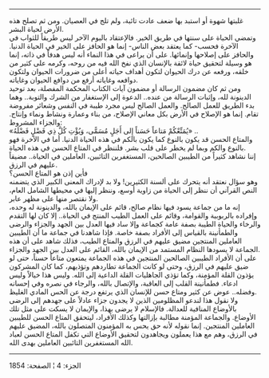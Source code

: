 ------------------------------------------------------------------------

غلبتها شهوة أو استبد بها ضعف عادت تائبة، ولم تلج في العصيان. ومن ثم تصلح
هذه الأرض لحياة البشر.  
وتمضي الحياة على سنتها في طريق الخير. فالإعتقاد باليوم الآخر ليس طريقاً
للثواب في الآخرة فحسب- كما يعتقد بعض الناس- إنما هو الحافز على الخير في
الحياة الدنيا. والحافز على إصلاحها وإنمائها. على أن يراعى في هذا النماء
أنه ليس هدفاً في ذاته، إنما هو وسيلة لتحقيق حياة لائقة بالإنسان الذي نفخ
الله فيه من روحه، وكرمه على كثير من خلقه، ورفعه عن درك الحيوان لتكون
أهداف حياته أعلى من ضرورات الحيوان ولتكون دوافعه وغاياته أرفع من دوافع
الحيوان وغاياته.  
ومن ثم كان مضمون الرسالة أو مضمون آيات الكتاب المحكمة المفصلة، بعد توحيد
الدينونة لله، وإثبات الرسالة من عنده.. الدعوة إلى الإستغفار من الشرك
والتوبة.. وهما بدء الطريق للعمل الصالح. والعمل الصالح ليس مجرد طيبة في
النفس وشعائر مفروضة تقام. إنما هو الإصلاح في الأرض بكل معاني الإصلاح، من
بناء وعمارة ونشاط ونماء وإنتاج. والجزاء المشروط:  
«يُمَتِّعْكُمْ مَتاعاً حَسَناً إِلى أَجَلٍ مُسَمًّى، وَيُؤْتِ كُلَّ ذِي فَضْلٍ فَضْلَهُ» ..  
والمتاع الحسن قد يكون بالنوع كما يكون بالكم في هذه الحياة الدنيا. أما في
الآخرة فهو بالنوع والكم وبما لم يخطر على قلب بشر. فلننظر في المتاع الحسن
في هذه الحياة.  
إننا نشاهد كثيراً من الطيبين الصالحين، المستغفرين التائبين، العاملين في
الحياة.. مضيقاً عليهم في الرزق.  
فأين إذن هو المتاع الحسن؟  
وهو سؤال نعتقد أنه يتحرك على ألسنة الكثيرين! ولا بد لإدراك المعنى الكبير
الذي يتضمنه النص القرآني أن ننظر إلى الحياة من زاوية أوسع، وننظر إليها
في محيطها الشامل العام، ولا نقتصر منها على مظهر عابر.  
إنه ما من جماعة يسود فيها نظام صالح، قائم على الإيمان بالله، والدينونة
له وحده، وإفراده بالربوبية والقوامة، وقائم على العمل الطيب المنتج في
الحياة.. إلا كان لها التقدم والرخاء والحياة الطيبة بصفة عامة كجماعة وإلا
ساد فيها العدل بين الجهد والجزاء والرضى والطمأنينة بالقياس إلى الأفراد
بصفة خاصة. فإذا شاهدنا في جماعة ما أن الطيبين العاملين المنتجين مضيق
عليهم في الرزق والمتاع الطيب، فذلك شاهد على أن هذه الجماعة لا يسودها
النظام المستمد من الإيمان بالله، القائم على العدل بين الجهد والجزاء.  
على أن الأفراد الطيبين الصالحين المنتجين في هذه الجماعة يمتعون متاعاً
حسناً، حتى لو ضيق عليهم في الرزق، وحتى لو كانت الجماعة تطاردهم وتؤذيهم،
كما كان المشركون يؤذون القلة المؤمنة، وكما تؤذي الجاهليات القلة الداعية
إلى الله. وليس هذا خيالاً وليس ادعاء. فطمأنينة القلب إلى العاقبة،
والإتصال بالله، والرجاء في نصره وفي إحسانه وفضله.. عوض عن كثير ومتاع حسن
للإنسان الذي يرتفع درجة عن الحس المادي الغليظ.  
ولا نقول هذا لندعو المظلومين الذين لا يجدون جزاء عادلاً على جهدهم إلى
الرضى بالأوضاع المنافية للعدالة. فالإسلام لا يرضى بهذا، والإيمان لا يسكت
على مثل تلك الأوضاع. والجماعة المؤمنة مطالبة بإزالتها وكذلك الأفراد،
ليتحقق المتاع الحسن للطيبين العاملين المنتجين. إنما نقوله لأنه حق يحس به
المؤمنون المتصلون بالله، المضيق عليهم في الرزق، وهم مع هذا يعملون
ويجاهدون لتحقيق الأوضاع التي تكفل المتاع الحسن لعباد الله المستغفرين
التائبين العاملين بهدى الله.

------------------------------------------------------------------------

الجزء: 4 ¦ الصفحة: 1854
